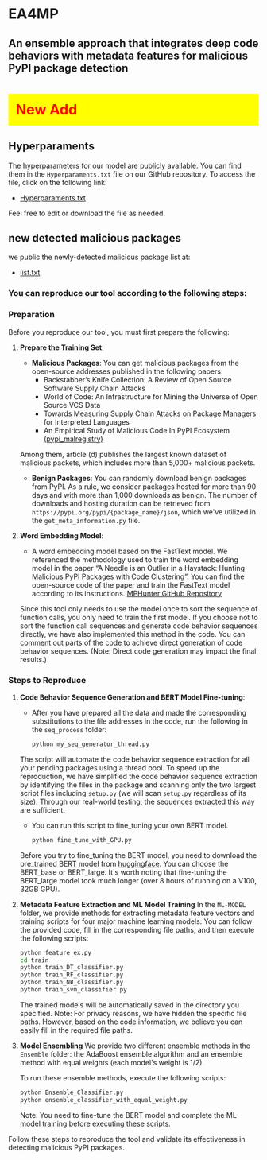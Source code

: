 # EA4MP
## An ensemble approach that integrates deep code behaviors with metadata features for malicious PyPI package detection

<h1 style="background-color: yellow; color: red; padding: 15px;">New Add</h1>

## Hyperparaments
The hyperparameters for our model are publicly available. You can find them in the `Hyperparaments.txt` file on our GitHub repository. To access the file, click on the following link:

- [Hyperparaments.txt](https://github.com/EA4MP/EA4MP/edit/main/Hyperparaments.txt)

Feel free to edit or download the file as needed.

## new detected malicious packages
we public the newly-detected malicious package list at:

- [list.txt](https://github.com/EA4MP/EA4MP/edit/main/newly-detected/list.txt)


### You can reproduce our tool according to the following steps:

### Preparation
Before you reproduce our tool, you must first prepare the following:

1. **Prepare the Training Set**:
    - **Malicious Packages**: You can get malicious packages from the open-source addresses published in the following papers:
        - Backstabber’s Knife Collection: A Review of Open Source Software Supply Chain Attacks
        - World of Code: An Infrastructure for Mining the Universe of Open Source VCS Data
        - Towards Measuring Supply Chain Attacks on Package Managers for Interpreted Languages
        - An Empirical Study of Malicious Code In PyPI Ecosystem [(pypi_malregistry)](https://github.com/lxyeternal/pypi_malregistry)
   
    Among them, article (d) publishes the largest known dataset of malicious packets, which includes more than 5,000+ malicious packets.

    - **Benign Packages**: You can randomly download benign packages from PyPI. As a rule, we consider packages hosted for more than 90 days and with more than 1,000 downloads as benign. The number of downloads and hosting duration can be retrieved from `https://pypi.org/pypi/{package_name}/json`, which we've utilized in the `get_meta_information.py` file.

2. **Word Embedding Model**:
    - A word embedding model based on the FastText model. We referenced the methodology used to train the word embedding model in the paper “A Needle is an Outlier in a Haystack: Hunting Malicious PyPI Packages with Code Clustering”. You can find the open-source code of the paper and train the FastText model according to its instructions.
    [MPHunter GitHub Repository](https://github.com/rwnbiad105/MPHunter)

    Since this tool only needs to use the model once to sort the sequence of function calls, you only need to train the first model. If you choose not to sort the function call sequences and generate code behavior sequences directly, we have also implemented this method in the code. You can comment out parts of the code to achieve direct generation of code behavior sequences. (Note: Direct code generation may impact the final results.)

### Steps to Reproduce

1. **Code Behavior Sequence Generation and BERT Model Fine-tuning**:
    - After you have prepared all the data and made the corresponding substitutions to the file addresses in the code, run the following in the `seq_process` folder:
      ```sh
      python my_seq_generator_thread.py
      ```
    The script will automate the code behavior sequence extraction for all your pending packages using a thread pool. To speed up the reproduction, we have simplified the code behavior sequence extraction by identifying the files in the package and scanning only the two largest script files including `setup.py` (we will scan `setup.py` regardless of its size). Through our real-world testing, the sequences extracted this way are sufficient.

   - You can run this script to fine_tuning your own BERT model.
     ```sh
     python fine_tune_with_GPU.py
     ```
    Before you try to fine_tuning the BERT model, you need to download the pre_trained BERT model from [huggingface](https://huggingface.co/google-bert). You can choose the BERT_base or BERT_large.  It's worth noting that fine-tuning the BERT_large model took much longer (over 8 hours of running on a V100, 32GB GPU).

2. **Metadata Feature Extraction and ML Model Training**
    In the `ML-MODEL` folder, we provide methods for extracting metadata feature vectors and training scripts for four major machine learning models. You can follow the provided code, fill in the corresponding file paths, and then execute the following scripts:

    ```sh
    python feature_ex.py
    cd train
    python train_DT_classifier.py
    python train_RF_classifier.py
    python train_NB_classifier.py
    python train_svm_classifier.py
    ```
    The trained models will be automatically saved in the directory you specified.
    Note: For privacy reasons, we have hidden the specific file paths. However, based on the code information, we believe you can easily fill in the required file paths.    
3. **Model Ensembling**
    We provide two different ensemble methods in the `Ensemble` folder: the AdaBoost ensemble algorithm and an ensemble method with equal weights (each model's weight is 1/2).

    To run these ensemble methods, execute the following scripts:

    ```sh
    python Ensemble_Classifier.py
    python ensemble_classifier_with_equal_weight.py
    ```

    Note: You need to fine-tune the BERT model and complete the ML model training before executing these scripts.

Follow these steps to reproduce the tool and validate its effectiveness in detecting malicious PyPI packages.
